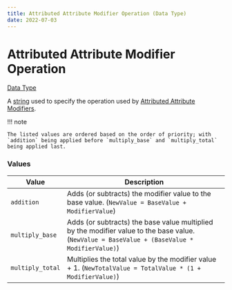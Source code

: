 ```yaml
---
title: Attributed Attribute Modifier Operation (Data Type)
date: 2022-07-03
---
```


#   Attributed Attribute Modifier Operation

[Data Type](../data_types.md)

A [string](string.md) used to specify the operation used by [Attributed Attribute Modifiers](attributed_attribute_modifier.md).

!!! note

    The listed values are ordered based on the order of priority; with `addition` being applied before `multiply_base` and `multiply_total` being applied last.


### Values

Value            | Description
-----------------|---------------
`addition`       | Adds (or subtracts) the modifier value to the base value. (`NewValue = BaseValue + ModifierValue`)
`multiply_base`  | Adds (or subtracts) the base value multiplied by the modifier value to the base value. (`NewValue = BaseValue + (BaseValue * ModifierValue)`)
`multiply_total` | Multiplies the total value by the modifier value + 1. (`NewTotalValue = TotalValue * (1 + ModifierValue)`)
